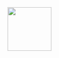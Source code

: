 <div id="header" align="center">
  <img src="https://media.giphy.com/media/hSLDN6zfh2Yy4ekMWi/giphy.gif" width="100"/>
</div>
